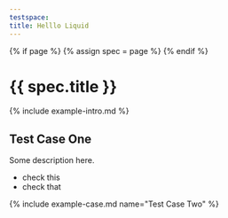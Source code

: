 ```yaml
---
testspace:
title: Helllo Liquid
---
```


{% if page %} {% assign spec = page %} {% endif %}

# {{ spec.title }}
{% include example-intro.md %}


## Test Case One
Some description here.

* check this  
* check that


{% include example-case.md name="Test Case Two" %}
